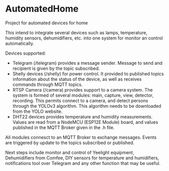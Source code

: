 # AutomatedHome
Project for automated devices for home

This intend to integrate several devices such as lamps, temperature, humidity sensors, dehumidifiers, etc. into one system for monitor an control automatically.

Devices supported:

- Telegram (/telegram) provides a message sender. Message to send and recipient is given by the topic subscribed.
- Shelly devices (/shelly) for power control. It provided to published topics information about the status of the device, as well as receives commands through MQTT topics.
- RTSP Camera (/camera) provides support to a camera system. The system is formed of several modules: main, capture, view, detector, recording. This permits connect to a camera, and detect persons through the YOLOv3 algorithm. This algorithm needs to be downloaded from the YOLO website.
- DHT22 devices provides temperature and humidity measurements. Values are read from a NodeMCU (ESP12E Module) board, and values published in the MQTT Broker given in the .h file.

All modules connesct to an MQTT Broker to exchange messages. Events are triggered by update to the topics subscribed or published.

Next steps include monitor and control of Yeelight equipment, Dehumidifiers from Comfee, DIY sensors for temperature and humidifiers, notifications tool over Telegram and any other function that may be useful.
